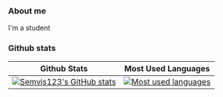 ### About me

I'm a student

### Github stats

Github Stats               |  Most Used Languages                  
:-------------------------:|:-------------------------:
[![Semvis123's GitHub stats](https://github-readme-stats.vercel.app/api?username=semvis123&count_private=true&include_all_commits=true)](https://github.com/semvis123/) | [![Most used languages](https://github-readme-stats.vercel.app/api/top-langs/?username=semvis123&count_private=true&include_all_commits=true)](https://github.com/semvis123/)
